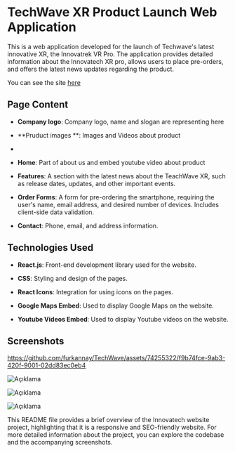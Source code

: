 # TechWave XR Product Launch Web Application

This is a web application developed for the launch of Techwave's latest innovative XR, the Innovatrek VR Pro. The application provides detailed information about the Innovatech XR pro, allows users to place pre-orders, and offers the latest news updates regarding the product.

You can see the site [here](https://tech-wave-xi.vercel.app)

## Page Content

- **Company logo**: Company logo, name and slogan are representing here

- **Pruduct images **: Images and Videos about product
- 
- **Home**: Part of about us and embed youtube video about product
  
- **Features**: A section with the latest news about the TeachWave XR, such as release dates, updates, and other important events.

- **Order Forms**: A form for pre-ordering the smartphone, requiring the user's name, email address, and desired number of devices. Includes client-side data validation.
  
- **Contact**: Phone, email, and address information.

## Technologies Used

- **React.js**: Front-end development library used for the website.
  
- **CSS**: Styling and design of the pages.
  
- **React Icons**: Integration for using icons on the pages.
  
- **Google Maps Embed**: Used to display Google Maps on the website.
 
- **Youtube Videos Embed**: Used to display Youtube videos on the website.

## Screenshots

https://github.com/furkannay/TechWave/assets/74255322/f9b74fce-9ab3-420f-9001-02dd83ec0eb4




![Açıklama](https://github.com/furkannay/TechWave/assets/74255322/98089e59-98de-4aab-b932-89554e48479c)

![Açıklama](https://github.com/furkannay/TechWave/assets/74255322/ffb53680-a585-4c0b-9e85-d287072aeff7)

![Açıklama](https://github.com/furkannay/TechWave/assets/74255322/e1c0e278-2f05-477a-afa7-de1c25ee9250)


This README file provides a brief overview of the Innovatech website project, highlighting that it is a responsive and SEO-friendly website. For more detailed information about the project, you can explore the codebase and the accompanying screenshots.

